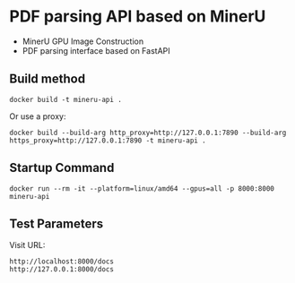 # PDF parsing API based on MinerU

- MinerU GPU Image Construction
- PDF parsing interface based on FastAPI

## Build method

```
docker build -t mineru-api .
```

Or use a proxy:

```
docker build --build-arg http_proxy=http://127.0.0.1:7890 --build-arg https_proxy=http://127.0.0.1:7890 -t mineru-api .
```

## Startup Command

```
docker run --rm -it --platform=linux/amd64 --gpus=all -p 8000:8000 mineru-api
```

## Test Parameters

Visit URL:

```
http://localhost:8000/docs
http://127.0.0.1:8000/docs
```